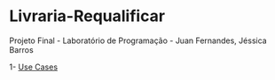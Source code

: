 # Livraria-Requalificar
Projeto Final - Laboratório de Programação - Juan Fernandes, Jéssica Barros



1- [Use Cases](https://github.com/JuanFernandes99/Livraria-Requalificar/blob/main/UseCases.md)
